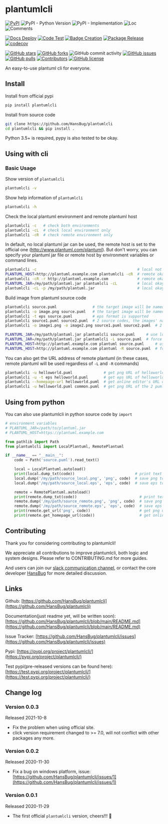 # plantumlcli

[![PyPI](https://img.shields.io/pypi/v/plantumlcli)](https://pypi.org/project/plantumlcli/)
![PyPI - Python Version](https://img.shields.io/pypi/pyversions/plantumlcli)
![PyPI - Implementation](https://img.shields.io/pypi/implementation/plantumlcli)
![Loc](https://img.shields.io/endpoint?url=https://gist.githubusercontent.com/HansBug/b0362248ec0e7574ab22ea80df775197/raw/loc.json)
![Comments](https://img.shields.io/endpoint?url=https://gist.githubusercontent.com/HansBug/b0362248ec0e7574ab22ea80df775197/raw/comments.json)

[![Docs Deploy](https://github.com/hansbug/plantumlcli/workflows/Docs%20Deploy/badge.svg)](https://github.com/hansbug/plantumlcli/actions?query=workflow%3A%22Docs+Deploy%22)
[![Code Test](https://github.com/hansbug/plantumlcli/workflows/Code%20Test/badge.svg)](https://github.com/hansbug/plantumlcli/actions?query=workflow%3A%22Code+Test%22)
[![Badge Creation](https://github.com/hansbug/plantumlcli/workflows/Badge%20Creation/badge.svg)](https://github.com/hansbug/plantumlcli/actions?query=workflow%3A%22Badge+Creation%22)
[![Package Release](https://github.com/hansbug/plantumlcli/workflows/Package%20Release/badge.svg)](https://github.com/hansbug/plantumlcli/actions?query=workflow%3A%22Package+Release%22)
[![codecov](https://codecov.io/gh/hansbug/plantumlcli/branch/main/graph/badge.svg?token=XJVDP4EFAT)](https://codecov.io/gh/hansbug/plantumlcli)

[![GitHub stars](https://img.shields.io/github/stars/hansbug/plantumlcli)](https://github.com/hansbug/plantumlcli/stargazers)
[![GitHub forks](https://img.shields.io/github/forks/hansbug/plantumlcli)](https://github.com/hansbug/plantumlcli/network)
![GitHub commit activity](https://img.shields.io/github/commit-activity/m/hansbug/plantumlcli)
[![GitHub issues](https://img.shields.io/github/issues/hansbug/plantumlcli)](https://github.com/hansbug/plantumlcli/issues)
[![GitHub pulls](https://img.shields.io/github/issues-pr/hansbug/plantumlcli)](https://github.com/hansbug/plantumlcli/pulls)
[![Contributors](https://img.shields.io/github/contributors/hansbug/plantumlcli)](https://github.com/hansbug/plantumlcli/graphs/contributors)
[![GitHub license](https://img.shields.io/github/license/hansbug/plantumlcli)](https://github.com/hansbug/plantumlcli/blob/master/LICENSE)

An easy-to-use plantuml cli for everyone.

## Install

Install from official pypi

```bash
pip install plantumlcli
```

Install from source code

```bash
git clone https://github.com/HansBug/plantumlcli
cd plantumlcli && pip install .
```

Python 3.5+ is required, pypy is also tested to be okay.

## Using with cli

### Basic Usage

Show version of `plantumlcli`

```bash
plantumlcli -v
```

Show help information of `plantumlcli`

```bash
plantumlcli -h
```

Check the local plantuml environment and remote plantuml host

```bash
plantumlcli -c   # check both environments
plantumlcli -cL  # check local environment only
plantumlcli -cR  # check remote environment only
```

In default, no local plantuml jar can be used, the remote host is set to the official one (http://www.plantuml.com/plantuml). But don't worry, you can specify your plantuml jar file or remote host by environment variables or command lines.

```bash
plantumlcli -c                                             # local not okay, remote okay
PLANTUML_HOST=http://plantuml.example.com plantumlcli -cR  # remote okay
plantumlcli -cR -r http://plantuml.example.com             # remote okay
PLANTUML_JAR=/my/path/plantuml.jar plantumlcli -cL         # local okay
plantumlcli -cL -p /my/path/plantuml.jar                   # local okay
```

Build image from plantuml source code

```bash
plantumlcli source.puml                # the target image will be named as 'source.png'
plantumlcli -o image.png source.puml   # the target image will be named as 'image.png'
plantumlcli -t eps source.puml         # eps format is supported
plantumlcli source1.puml source2.puml  # 2 source codes, the images' names will be 'source1.png' and 'source2.png'
plantumlcli -o image1.png -o image2.png source1.puml source2.puml  # 2 source codes, image will be 'image1.png' and 'image2.png'

PLANTUML_JAR=/my/path/plantuml.jar plantumlcli source.puml     # use local plantuml jar to build png
PLANTUML_JAR=/my/path/plantuml.jar plantumlcli -L source.puml  # force use local plantuml jar to build png
PLANTUML_HOST=http://plantuml.example.com plantuml source.puml     # use your plantuml host to build png
PLANTUML_HOST=http://plantuml.example.com plantuml -R source.puml  # force use your plantuml host to build png
```

You can also get the URL address of remote plantuml (in these cases, remote plantuml will be used regardless of `-L` and `-R` commands)

```bash
plantumlcli -u helloworld.puml              # get png URL of helloworld.puml
plantumlcli -u -t eps helloworld.puml       # get eps URL of helloworld.puml
plantumlcli --homepage-url helloworld.puml  # get online editor's URL of helloworld.puml
plantumlcli -u helloworld.puml common.puml  # get png URL of the 2 puml files (one line for one URL, in order)
```

## Using from python

You can also use plantumlcli in python source code by `import`

```python
# environment variables
# PLANTUML_JAR=/path/to/plantuml.jar
# PLANTUML_HOST=https://plantuml.example.com

from pathlib import Path
from plantumlcli import LocalPlantuml, RemotePlantuml

if __name__ == "__main__":
    code = Path('source.puml').read_text()

    local = LocalPlantuml.autoload()
    print(local.dump_txt(code))                           # print text graph of code
    local.dump('/my/path/source_local.png', 'png', code)  # save png to /my/path/source_local.png
    local.dump('/my/path/source_local.eps', 'eps', code)  # save eps to /my/path/source_local.eps

    remote = RemotePlantuml.autoload()
    print(remote.dump_txt(code))                            # print text graph of code
    remote.dump('/my/path/source_remote.png', 'png', code)  # save png to /my/path/source_remote.png
    remote.dump('/my/path/source_remote.eps', 'eps', code)  # save eps to /my/path/source_remote.eps
    print(remote.get_url('png', code))                      # get png url from remote host
    print(remote.get_homepage_url(code))                    # get online editor's url from remote host

```

## Contributing

Thank you for considering contributing to plantumlcli!

We appreciate all contributions to improve plantumlcli, both logic and system designs. Please refer to CONTRIBUTING.md for more guides.

And users can join our [slack communication channel](https://join.slack.com/t/hansbug/shared_invite/zt-z3rtyooz-Rf6QZ9eNy6t5vvUGnicfdw), or contact the core developer [HansBug](https://github.com/HansBug) for more detailed discussion.

## Links

Github: [https://github.com/HansBug/plantumlcli](https://github.com/HansBug/plantumlcli)

Documentation(just readme yet, will be written soon): [https://github.com/HansBug/plantumlcli/blob/main/README.md](https://github.com/HansBug/plantumlcli/blob/main/README.md)

Issue Tracker: [https://github.com/HansBug/plantumlcli/issues](https://github.com/HansBug/plantumlcli/issues)

Pypi: [https://pypi.org/project/plantumlcli/](https://pypi.org/project/plantumlcli/)

Test pypi(pre-released versions can be found here): [https://test.pypi.org/project/plantumlcli/](https://test.pypi.org/project/plantumlcli/)

## Change log

### Version 0.0.3

Released 2021-10-8

* Fix the problem when using official site.
* click version requirement changed to >= 7.0, will not conflict with other packages any more.

### Version 0.0.2

Released 2020-11-30

* Fix a bug on windows platform, issue: [https://github.com/HansBug/plantumlcli/issues/1](https://github.com/HansBug/plantumlcli/issues/1)

### Version 0.0.1

Released 2020-11-29

* The first official `plantumlcli` version, cheers!!! :beers:

